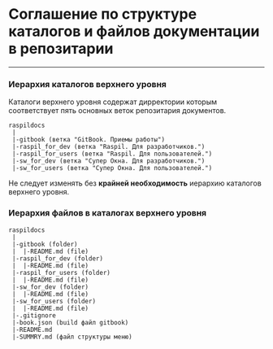 # Соглашение по структуре каталогов и файлов документации в репозитарии

---

### Иерархия каталогов верхнего уровня

Каталоги верхнего уровня содержат дирректории которым соответствует пять основных 
веток репозитария документов.

```
raspildocs
 |
 |-gitbook (ветка "GitBook. Приемы работы")
 |-raspil_for_dev (ветка "Raspil. Для разработчиков.")
 |-raspil_for_users (ветка "Raspil. Для пользователей.")
 |-sw_for_dev (ветка "Cупер Окна. Для разработчиков.")
 |-sw_for_users (ветка "Cупер Окна. Для пользователей.")
```

Не следует изменять без **крайней необходимость** иерархию каталогов верхнего уровня.

### Иерархия файлов в каталогах верхнего уровня  

```
raspildocs
 |
 |-gitbook (folder)
 |  |-README.md (file)
 |-raspil_for_dev (folder)
 |  |-README.md (file)
 |-raspil_for_users (folder)
 |  |-README.md (file)
 |-sw_for_dev (folder)
 |  |-README.md (file)
 |-sw_for_users (folder)
 |  |-README.md (file)
 |-.gitignore  
 |-book.json (build файл gitbook)
 |-README.md 
 |-SUMMRY.md (файл структуры меню)
```

